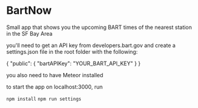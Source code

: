 # BartNow

Small app that shows you the upcoming BART times of the nearest station in the SF Bay Area

you'll need to get an API key from developers.bart.gov
and create a settings.json file in the root folder with the following:

{
  "public": {
    "bartAPIKey": "YOUR_BART_API_KEY"
  }
}

you also need to have Meteor installed

to start the app on localhost:3000, run

`npm install`
`npm run settings`
